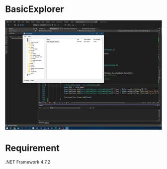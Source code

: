 # BasicExplorer
 
![alt text](https://github.com/PhuongPham1203/BasicExplorer/blob/main/Test.png?raw=true)

# Requirement
.NET Framework 4.7.2
